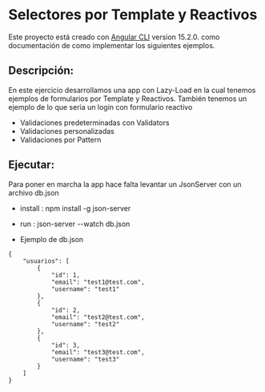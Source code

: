 # Selectores por Template y Reactivos

Este proyecto está creado con  [Angular CLI](https://github.com/angular/angular-cli) version 15.2.0. como documentación
de como implementar los siguientes ejemplos.

## Descripción:

En este ejercicio desarrollamos una app con Lazy-Load en la cual tenemos ejemplos de formularios por Template y Reactivos.
También tenemos un ejemplo de lo que seria un login con formulario reactivo

- Validaciones predeterminadas con Validators
- Validaciones personalizadas 
- Validaciones por Pattern

  

## Ejecutar: 
 
 Para poner en marcha la app hace falta levantar un JsonServer con un archivo db.json
- install  : npm install -g json-server
- run      : json-server --watch db.json

- Ejemplo de db.json
```
{
    "usuarios": [
        {
            "id": 1,
            "email": "test1@test.com",
            "username": "test1"
        },
        {
            "id": 2,
            "email": "test2@test.com",
            "username": "test2"
        },
        {
            "id": 3,
            "email": "test3@test.com",
            "username": "test3"
        }
    ]
}

